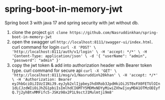 # spring-boot-in-memory-jwt
Spring boot 3 with java 17 and spring security with jwt without db.

1. clone the project `git clone https://github.com/Nasruddinkhan/spring-boot-in-memory-jwt`
2. open the swagger url `http://localhost:8111/swagger-ui/index.html`. curl command for login `curl -X 'POST' \
   'http://localhost:8111/auth/v1/login' \
   -H 'accept: */*' \
   -H 'Content-Type: application/json' \
   -d '{
   "userName": "admin",
   "password": "admin"
   }'`
3. copy the jwt token & add into authorization header with Bearer token type. curl command for secure api `curl -X 'GET' \
   'http://localhost:8111/msg/v1/Nasruddin%20khan' \
   -H 'accept: */*' \
   -H 'Authorization: Bearer eyJhbGciOiJIUzI1NiJ9.eyJyb2xlIjpbeyJhdXRob3JpdHkiOiJST0xFX0FETUlOIn1dLCJzdWIiOiJhZG1pbiIsImlhdCI6MTY5MDMxNDYyMiwiZXhwIjoyMDA1OTMzODIyfQ.7j2yhBtvMMFifc5-JSKz98x2P1L9sctJ1Mulmtji9m8'`
